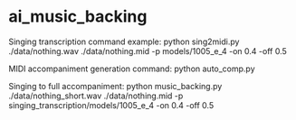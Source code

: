 # ai_music_backing

Singing transcription command example:
python sing2midi.py ./data/nothing.wav ./data/nothing.mid -p models/1005_e_4 -on 0.4 -off 0.5

MIDI accompaniment generation command:
python auto_comp.py

Singing to full accompaniment:
python music_backing.py ./data/nothing_short.wav ./data/nothing.mid -p singing_transcription/models/1005_e_4 -on 0.4 -off 0.5